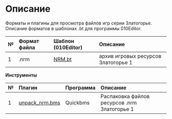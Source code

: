 # Описание

Форматы и плагины для просмотра файлов игр серии Златогорье. Описание форматов в шаблонах .bt для программы 010Editor.

 № | Формат файла       | Шаблон (010Editor)     |    Описание |
| :--- | :--------- | :----------- | :---------- |
| 1 | .nrm        | [NRM.bt](https://github.com/AlexKimov/goldenland-file-formats/blob/master/formats/010editor/NRM.bt)  |   архив игровых ресурсов Златогорье 1 |

**Инструменты**

| № | Плагин       | Программа | Описание |  
| :--- | :--------- | :----------- | :---- | 
| 1 | [unpack_nrm.bms](https://github.com/AlexKimov/goldenland-file-formats/blob/master/scripts/quickbms/unpack_nrm.bms) | Quickbms | Распаковка файлов ресурсов .nrm  Златогорье 1 |